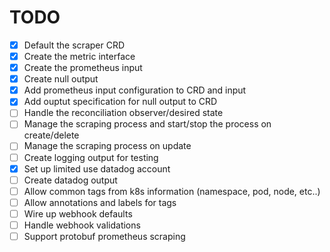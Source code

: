 # TODO

- [x] Default the scraper CRD
- [x] Create the metric interface
- [x] Create the prometheus input
- [x] Create null output
- [x] Add prometheus input configuration to CRD and input
- [x] Add ouptut specification for null output  to CRD
- [ ] Handle the reconciliation observer/desired state
- [ ] Manage the scraping process and start/stop the process on create/delete
- [ ] Manage the scraping process on update
- [ ] Create logging output for testing
- [x] Set up limited use datadog account
- [ ] Create datadog output
- [ ] Allow common tags from k8s information (namespace, pod, node, etc..)
- [ ] Allow annotations and labels for tags
- [ ] Wire up webhook defaults
- [ ] Handle webhook validations
- [ ] Support protobuf prometheus scraping
